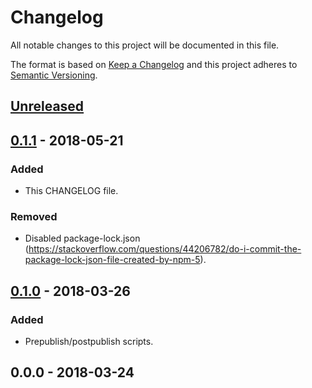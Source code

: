 # Changelog
All notable changes to this project will be documented in this file.

The format is based on [Keep a Changelog](http://keepachangelog.com/en/1.0.0/)
and this project adheres to [Semantic Versioning](http://semver.org/spec/v2.0.0.html).


## [Unreleased]


## [0.1.1] - 2018-05-21
### Added
- This CHANGELOG file.

### Removed
- Disabled package-lock.json (https://stackoverflow.com/questions/44206782/do-i-commit-the-package-lock-json-file-created-by-npm-5).


## [0.1.0] - 2018-03-26
### Added
- Prepublish/postpublish scripts.


## 0.0.0 - 2018-03-24


[Unreleased]: https://github.com/Sphinxxxx/gulp-rollup-boilerplate/compare/v0.1.1...HEAD
[0.1.1]: https://github.com/Sphinxxxx/gulp-rollup-boilerplate/compare/v0.1.0...v0.1.1
[0.1.0]: https://github.com/Sphinxxxx/gulp-rollup-boilerplate/compare/v0.0.0...v0.1.0
